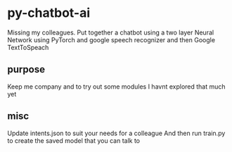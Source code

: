 # py-chatbot-ai
Missing my colleagues. Put together a chatbot using a two layer Neural Network using PyTorch and google speech recognizer and then Google TextToSpeach

## purpose
Keep me company and to try out some modules I havnt explored that much yet

## misc
Update intents.json to suit your needs for a colleague
And then run train.py to create the saved model that you can talk to
